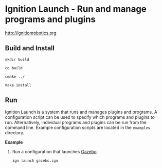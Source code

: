 # Ignition Launch - Run and manage programs and plugins 

  http://ignitionrobotics.org

## Build and Install


```
mkdir build
```

```
cd build
```


```
cmake ../
```

```
make install
```

## Run

Ignition Launch is a system that runs and manages plugins and programs. A
configuration script can be used to specify which programs and plugins to
run. Alternatively, individual programs and plugins can be run from the
command line. Example configuration scripts are located in the `examples`
directory.

**Example**

1. Run a configuration that launches [Gazebo](https://ignitionrobotics.org/libs/gazebo).

    ```
    ign launch gazebo.ign
    ```
